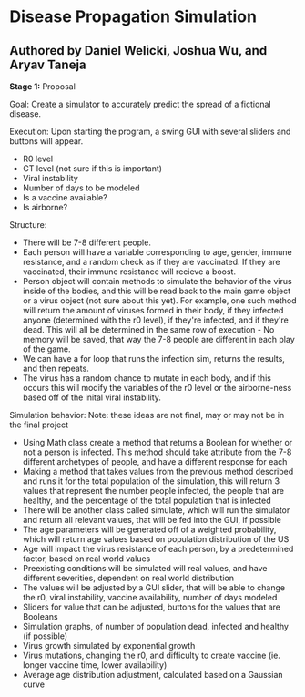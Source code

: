# Disease Propagation Simulation
## Authored by Daniel Welicki, Joshua Wu, and Aryav Taneja

**Stage 1:**  Proposal

Goal: Create a simulator to accurately predict the spread of a fictional disease.

Execution: Upon starting the program, a swing GUI with several sliders and buttons will appear.
- R0 level
- CT level (not sure if this is important)
- Viral instability 
- Number of days to be modeled
- Is a vaccine available?
- Is airborne?

Structure:
- There will be 7-8 different people.
- Each person will have a variable corresponding to age, gender, immune resistance, and a random check as if they are vaccinated. If they are vaccinated, their immune resistance will recieve a boost.
- Person object will contain methods to simulate the behavior of the virus inside of the bodies, and this will be read back to the main game object or a virus object (not sure about this yet).  For example, one such method will return the amount of viruses formed in their body, if they infected anyone (determined with the r0 level), if they're infected, and if they're dead. This will all be determined in the same row of execution - No memory will be saved, that way the 7-8 people are different in each play of the game. 
- We can have a for loop that runs the infection sim, returns the results, and then repeats.
- The virus has a random chance to mutate in each body, and if this occurs this will modify the variables of the r0 level or the airborne-ness based off of the inital viral instability.

Simulation behavior: 
Note: these ideas are not final, may or may not be in the final project
-	Using Math class create a method that returns a Boolean for whether or not a person is infected. This method should take attribute from the 7-8 different archetypes of people, and have a different response for each
-	Making a method that takes values from the previous method described and runs it for the total population of the simulation, this will return 3 values that represent the number people infected, the people that are healthy, and the percentage of the total population that is infected
-	There will be another class called simulate, which will run the simulator and return all relevant values, that will be fed into the GUI, if possible
-	The age parameters will be generated off of a weighted probability, which will return age values based on population distribution of the US
-	Age will impact the virus resistance of each person, by a predetermined factor, based on real world values
-	Preexisting conditions will be simulated will real values, and have different severities, dependent on real world distribution
- The values will be adjusted by a GUI slider, that will be able to change the r0, viral instability, vaccine availability, number of days modeled
-	Sliders for value that can be adjusted, buttons for the values that are Booleans
-	Simulation graphs, of number of population dead, infected and healthy (if possible)
-	Virus growth simulated by exponential growth
-	Virus mutations, changing the r0, and difficulty to create vaccine (ie. longer vaccine time, lower availability)
-	Average age distribution adjustment, calculated based on a Gaussian curve

